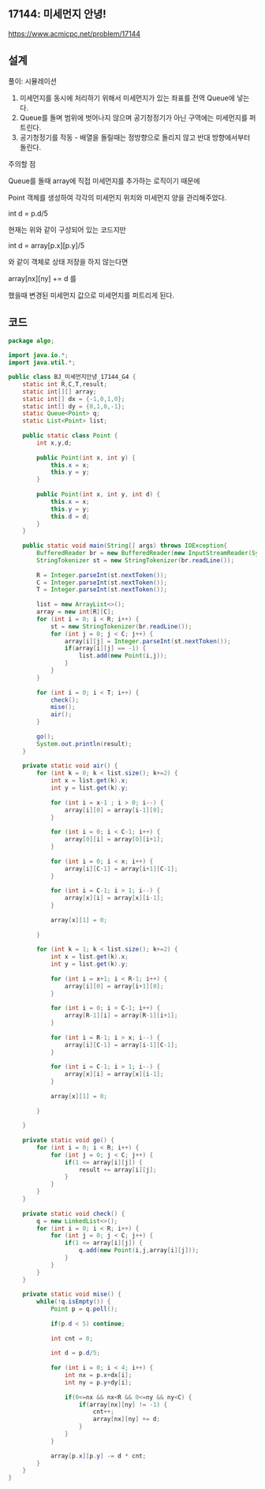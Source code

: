 <h2>17144: 미세먼지 안녕!</h2>

https://www.acmicpc.net/problem/17144

<h2>설계</h2>

풀이: 시뮬레이션

1. 미세먼지를 동시에 처리하기 위해서 미세먼지가 있는 좌표를 전역 Queue에 넣는다.
2. Queue를 돌며 범위에 벗어나지 않으며 공기청정기가 아닌 구역에는 미세먼지를 퍼트린다.
3. 공기청정기를 작동 - 배열을 돌릴때는 정방향으로 돌리지 않고 반대 방향에서부터 돌린다.


주의할 점

Queue를 돌때 array에 직접 미세먼지를 추가하는 로직이기 때문에 

Point 객체를 생성하여 각각의 미세먼지 위치와 미세먼지 양을 관리해주었다. 

int d = p.d/5 

현재는 위와 같이 구성되어 있는 코드지만

int d = array[p.x][p.y]/5 

와 같이 객체로 상태 저장을 하지 않는다면 

array[nx][ny] += d 를 

했을때 변경된 미세먼지 값으로 미세먼지를 퍼트리게 된다.

<h2>코드</h2>

```java
package algo;

import java.io.*;
import java.util.*;

public class BJ_미세먼지안녕_17144_G4 {	
	static int R,C,T,result;
	static int[][] array;
	static int[] dx = {-1,0,1,0};
	static int[] dy = {0,1,0,-1};
	static Queue<Point> q;
	static List<Point> list;
	
	public static class Point {
		int x,y,d;
		
		public Point(int x, int y) {
			this.x = x;
			this.y = y;
		}
		
		public Point(int x, int y, int d) {
			this.x = x;
			this.y = y;
			this.d = d;
		}
	}
	
	public static void main(String[] args) throws IOException{
		BufferedReader br = new BufferedReader(new InputStreamReader(System.in));
		StringTokenizer st = new StringTokenizer(br.readLine());
		
		R = Integer.parseInt(st.nextToken());
		C = Integer.parseInt(st.nextToken());
		T = Integer.parseInt(st.nextToken());
		
		list = new ArrayList<>();
		array = new int[R][C];
		for (int i = 0; i < R; i++) {
			st = new StringTokenizer(br.readLine());
			for (int j = 0; j < C; j++) {
				array[i][j] = Integer.parseInt(st.nextToken());
				if(array[i][j] == -1) {
					list.add(new Point(i,j));
				}
			}
		}
		
		for (int i = 0; i < T; i++) {
			check();
			mise();
			air();
		}
		
		go();
		System.out.println(result);
	}
	
	private static void air() {
		for (int k = 0; k < list.size(); k+=2) {
			int x = list.get(k).x;
			int y = list.get(k).y;
			
			for (int i = x-1 ; i > 0; i--) {
				array[i][0] = array[i-1][0];
			}
			
			for (int i = 0; i < C-1; i++) {
				array[0][i] = array[0][i+1];
			}
			
			for (int i = 0; i < x; i++) {
				array[i][C-1] = array[i+1][C-1];
			}
			
			for (int i = C-1; i > 1; i--) {
				array[x][i] = array[x][i-1]; 
			}
			
			array[x][1] = 0;
		
		}
		
		for (int k = 1; k < list.size(); k+=2) {
			int x = list.get(k).x;
			int y = list.get(k).y;
			
			for (int i = x+1; i < R-1; i++) {
				array[i][0] = array[i+1][0];
			}
			
			for (int i = 0; i < C-1; i++) {
				array[R-1][i] = array[R-1][i+1];
			}
			
			for (int i = R-1; i > x; i--) {
				array[i][C-1] = array[i-1][C-1];
			}
			
			for (int i = C-1; i > 1; i--) {
				array[x][i] = array[x][i-1];
			}
			
			array[x][1] = 0;
			
		}
		
	}
	
	private static void go() {
		for (int i = 0; i < R; i++) {
			for (int j = 0; j < C; j++) {
				if(1 <= array[i][j]) {
					result += array[i][j];
				}
			}
		}
	}
	
	private static void check() {
		q = new LinkedList<>();
		for (int i = 0; i < R; i++) {
			for (int j = 0; j < C; j++) {
				if(1 <= array[i][j]) {
					q.add(new Point(i,j,array[i][j]));
				}
			}
		}
	}
	
	private static void mise() {
		while(!q.isEmpty()) {
			Point p = q.poll();
			
			if(p.d < 5) continue;
			
			int cnt = 0;
			
			int d = p.d/5;
			
			for (int i = 0; i < 4; i++) {
				int nx = p.x+dx[i];
				int ny = p.y+dy[i];
				
				if(0<=nx && nx<R && 0<=ny && ny<C) {
					if(array[nx][ny] != -1) {
						cnt++;
						array[nx][ny] += d;
					}
				}
			}
			
			array[p.x][p.y] -= d * cnt;
		}
	}
}
```
